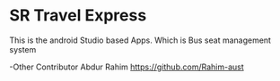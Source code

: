 # SR Travel Express
 This is the android Studio based Apps. Which is Bus seat management system

 
 -Other Contributor Abdur Rahim https://github.com/Rahim-aust
